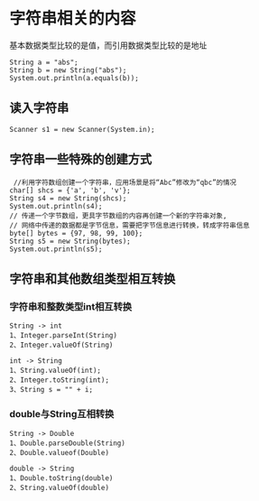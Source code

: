 # 字符串相关的内容
基本数据类型比较的是值，而引用数据类型比较的是地址
```
String a = "abs";
String b = new String("abs");
System.out.println(a.equals(b));
```
## 读入字符串
```
Scanner s1 = new Scanner(System.in);
```

## 字符串一些特殊的创建方式
```
 //利用字符数组创建一个字符串，应用场景是将“Abc”修改为“qbc”的情况
char[] shcs = {'a', 'b', 'v'};
String s4 = new String(shcs);
System.out.println(s4);
// 传递一个字节数组，更具字节数组的内容再创建一个新的字符串对象,
// 网络中传递的数据都是字节信息，需要把字节信息进行转换，转成字符串信息
byte[] bytes = {97, 98, 99, 100};
String s5 = new String(bytes);
System.out.println(s5);
```
## 字符串和其他数组类型相互转换
### 字符串和整数类型int相互转换
```
String -> int
1、Integer.parseInt(String)
2、Integer.valueOf(String)

int -> String
1、String.valueOf(int);
2、Integer.toString(int);
3、String s = "" + i;
```
### double与String互相转换
```
String -> Double
1、Double.parseDouble(String)
2、Double.valueof(Double)

double -> String
1、Double.toString(double)
2、String.valueOf(double)
```

